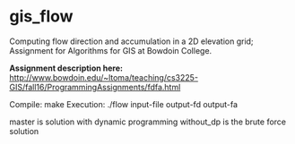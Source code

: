 # gis_flow
Computing flow direction and accumulation in a 2D elevation grid; Assignment for Algorithms for GIS at Bowdoin College.

**Assignment description here:** http://www.bowdoin.edu/~ltoma/teaching/cs3225-GIS/fall16/ProgrammingAssignments/fdfa.html

Compile: make
Execution: ./flow input-file output-fd output-fa

master is solution with dynamic programming
without_dp is the brute force solution